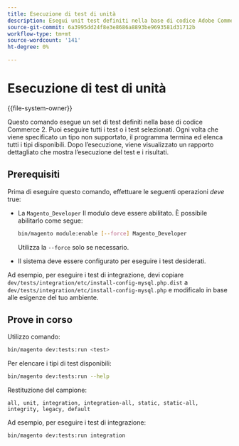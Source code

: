 ```yaml
---
title: Esecuzione di test di unità
description: Esegui unit test definiti nella base di codice Adobe Commerce.
source-git-commit: 6a3995dd24f8e3e8686a8893be9693581d31712b
workflow-type: tm+mt
source-wordcount: '141'
ht-degree: 0%

---
```



# Esecuzione di test di unità

{{file-system-owner}}

Questo comando esegue un set di test definiti nella base di codice Commerce 2. Puoi eseguire tutti i test o i test selezionati. Ogni volta che viene specificato un tipo non supportato, il programma termina ed elenca tutti i tipi disponibili. Dopo l’esecuzione, viene visualizzato un rapporto dettagliato che mostra l’esecuzione del test e i risultati.

## Prerequisiti

Prima di eseguire questo comando, effettuare le seguenti operazioni _deve_ true:

- La `Magento_Developer` Il modulo deve essere abilitato. È possibile abilitarlo come segue:

   ```bash
   bin/magento module:enable [--force] Magento_Developer
   ```

   Utilizza la `--force` solo se necessario.

- Il sistema deve essere configurato per eseguire i test desiderati.

Ad esempio, per eseguire i test di integrazione, devi copiare `dev/tests/integration/etc/install-config-mysql.php.dist` a `dev/tests/integration/etc/install-config-mysql.php` e modificalo in base alle esigenze del tuo ambiente.

## Prove in corso

Utilizzo comando:

```bash
bin/magento dev:tests:run <test>
```

Per elencare i tipi di test disponibili:

```bash
bin/magento dev:tests:run --help
```

Restituzione del campione:

```terminal
all, unit, integration, integration-all, static, static-all, integrity, legacy, default
```

Ad esempio, per eseguire i test di integrazione:

```bash
bin/magento dev:tests:run integration
```
